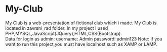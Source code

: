 # My-Club
My Club is a web-presentation of fictional club which i made. My Club is located in zavrsni_rad folder. In my project I used PHP,MYSQL,JavaScript(JQuery),HTML,CSS(Bootstrap). 	
Data for login as admin: username: Admin password: admin123 Note: 
If you want to run this project,you must have localhost such as XAMP or LAMP.
